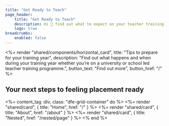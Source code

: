 ```yaml
---
title: "Get Ready to Teach"
page_header:
    title: "Get Ready to Teach"
    description: Hi 👋 find out what to expect on your teacher training and which resources you can use for support.
    logo: true
breadcrumbs:
    enabled: false
---
```


<%= render "shared/components/horizontal_card", 
title: "Tips to prepare for your training year",
description: "Find out what happens and when during your training year whether you’re on a university or school led teacher training programme.",
button_text: "Find out more",
button_href: "/"
%>

## Your next steps to feeling placement ready

<%= content_tag :div, class: "dfe-grid-container" do %>
<%= render "shared/card", { title: "Home", href: "/" } %>
<%= render "shared/card", { title: "About", href: "/about" } %>
<%= render "shared/card", { title: "Nested", href: "/nested/page" } %>
<% end %>

